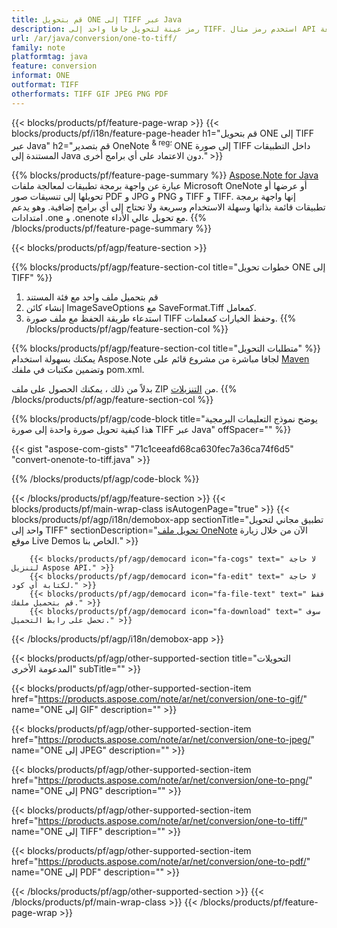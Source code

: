 ```yaml
---
title: قم بتحويل ONE إلى TIFF عبر Java
description: رمز عينة لتحويل جافا واحد إلى TIFF. استخدم رمز مثال API لملفات الدفعة ONE لتحويل TIFF داخل أي تطبيق قائم على Java. 
url: /ar/java/conversion/one-to-tiff/
family: note
platformtag: java
feature: conversion
informat: ONE
outformat: TIFF
otherformats: TIFF GIF JPEG PNG PDF
---
```

{{< blocks/products/pf/feature-page-wrap >}}
{{< blocks/products/pf/i18n/feature-page-header h1="قم بتحويل ONE إلى TIFF عبر Java" h2="قم بتصدير OneNote <sup> & reg؛ </sup> ONE إلى صورة TIFF داخل التطبيقات المستندة إلى Java دون الاعتماد على أي برامج أخرى." >}}

{{% blocks/products/pf/feature-page-summary %}}
[Aspose.Note for Java](https://products.aspose.com/note/java/) عبارة عن واجهة برمجة تطبيقات لمعالجة ملفات Microsoft OneNote أو عرضها أو تحويلها إلى تنسيقات صور PDF و JPG و PNG و TIFF و TIFF. إنها واجهة برمجة تطبيقات قائمة بذاتها وسهلة الاستخدام وسريعة ولا تحتاج إلى أي برامج إضافية. وهو يدعم امتدادات .one و .onenote مع تحويل عالي الأداء.
{{% /blocks/products/pf/feature-page-summary  %}}

{{< blocks/products/pf/agp/feature-section >}}

{{% blocks/products/pf/agp/feature-section-col title="خطوات تحويل ONE إلى TIFF" %}}
1. قم بتحميل ملف واحد مع فئة المستند
2. إنشاء كائن ImageSaveOptions مع SaveFormat.Tiff كمعامل.
3. استدعاء طريقة الحفظ مع ملف صورة TIFF وحفظ الخيارات كمعلمات.
{{% /blocks/products/pf/agp/feature-section-col %}}

{{% blocks/products/pf/agp/feature-section-col title="متطلبات التحويل" %}}
يمكنك بسهولة استخدام Aspose.Note لجافا مباشرة من مشروع قائم على [Maven](https://repository.aspose.com/webapp/#/artifacts/browse/tree/General/repo/com/aspose/aspose-note) وتضمين مكتبات في ملفك pom.xml.

بدلاً من ذلك ، يمكنك الحصول على ملف ZIP من [التنزيلات](https://downloads.aspose.com/note/java).
{{% /blocks/products/pf/agp/feature-section-col %}}

{{% blocks/products/pf/agp/code-block title="يوضح نموذج التعليمات البرمجية هذا كيفية تحويل صورة واحدة إلى صورة TIFF عبر Java" offSpacer="" %}}

{{< gist "aspose-com-gists" "71c1ceeafd68ca630fec7a36ca74f6d5" "convert-onenote-to-tiff.java" >}}

{{% /blocks/products/pf/agp/code-block %}}

{{< /blocks/products/pf/agp/feature-section >}}
{{< blocks/products/pf/main-wrap-class isAutogenPage="true" >}}
{{< blocks/products/pf/agp/i18n/demobox-app sectionTitle="تطبيق مجاني لتحويل واحد إلى TIFF" sectionDescription="[تحويل ملف OneNote](https://products.aspose.app/note/conversion/onenote-to-tiff) الآن من خلال زيارة موقع Live Demos الخاص بنا." >}}

        {{< blocks/products/pf/agp/democard icon="fa-cogs" text=" لا حاجة لتنزيل Aspose API." >}}
        {{< blocks/products/pf/agp/democard icon="fa-edit" text=" لا حاجة لكتابة أي كود." >}}
        {{< blocks/products/pf/agp/democard icon="fa-file-text" text=" فقط قم بتحميل ملفك." >}}
        {{< blocks/products/pf/agp/democard icon="fa-download" text=" سوف تحصل على رابط التحميل." >}}
		
{{< /blocks/products/pf/agp/i18n/demobox-app >}}

{{< blocks/products/pf/agp/other-supported-section title="التحويلات المدعومة الأخرى" subTitle="" >}}

{{< blocks/products/pf/agp/other-supported-section-item href="https://products.aspose.com/note/ar/net/conversion/one-to-gif/" name="ONE إلى GIF" description="" >}}

{{< blocks/products/pf/agp/other-supported-section-item href="https://products.aspose.com/note/ar/net/conversion/one-to-jpeg/" name="ONE إلى JPEG" description="" >}}

{{< blocks/products/pf/agp/other-supported-section-item href="https://products.aspose.com/note/ar/net/conversion/one-to-png/" name="ONE إلى PNG" description="" >}}

{{< blocks/products/pf/agp/other-supported-section-item href="https://products.aspose.com/note/ar/net/conversion/one-to-tiff/" name="ONE إلى TIFF" description="" >}}

{{< blocks/products/pf/agp/other-supported-section-item href="https://products.aspose.com/note/ar/net/conversion/one-to-pdf/" name="ONE إلى PDF" description="" >}}



{{< /blocks/products/pf/agp/other-supported-section >}}
{{< /blocks/products/pf/main-wrap-class >}}
{{< /blocks/products/pf/feature-page-wrap >}}